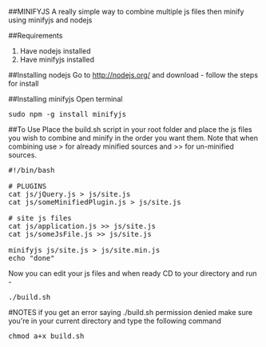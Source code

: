 ##MINIFYJS
A really simple way to combine multiple js files then minify using minifyjs and nodejs

##Requirements
1. Have nodejs installed
2. Have minifyjs installed

##Installing nodejs
Go to http://nodejs.org/ and download - follow the steps for install

##Installing minifyjs
Open terminal
<pre>
sudo npm -g install minifyjs
</pre>

##To Use
Place the build.sh script in your root folder and place the js files you wish to combine and minify in the order you want them. Note that when combining use  > for already minified sources and >> for un-minified sources.
<pre>
#!/bin/bash

# PLUGINS
cat js/jQuery.js > js/site.js
cat js/someMinifiedPlugin.js > js/site.js

# site js files
cat js/application.js >> js/site.js
cat js/someJsFile.js >> js/site.js

minifyjs js/site.js > js/site.min.js
echo "done"
</pre>

Now you can edit your js files and when ready CD to your directory and run - 
<pre>
./build.sh
</pre>

#NOTES
if you get an error saying ./build.sh permission denied make sure you're in your current directory and type the following command
<pre>chmod a+x build.sh</pre>
